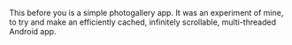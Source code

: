 This before you is a simple photogallery app.  It was an experiment of mine, to try and make an efficiently cached, infinitely scrollable, multi-threaded Android app.


